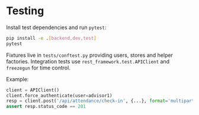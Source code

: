 # Testing

Install test dependencies and run `pytest`:
```bash
pip install -e .[backend,dev,test]
pytest
```

Fixtures live in `tests/conftest.py` providing users, stores and helper factories. Integration tests use `rest_framework.test.APIClient` and `freezegun` for time control.

Example:
```python
client = APIClient()
client.force_authenticate(user=advisor1)
resp = client.post('/api/attendance/check-in', {...}, format='multipart')
assert resp.status_code == 201
```
